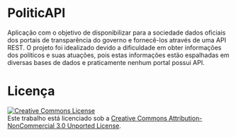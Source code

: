 # PoliticAPI

Aplicação com o objetivo de disponibilizar para a sociedade dados oficiais dos portais de transparência do governo e fornecê-los através de uma API REST. O projeto foi idealizado devido a dificuldade em obter informações dos políticos e suas atuações, pois estas informações estão espalhadas em diversas bases de dados e praticamente nenhum portal possui API.

# Licença

<a rel="license" href="http://creativecommons.org/licenses/by-nc/3.0/">![Creative Commons License](http://i.creativecommons.org/l/by-nc/3.0/88x31.png)</a><br />
Este trabalho está licenciado sob a [Creative Commons Attribution-NonCommercial 3.0 Unported License](http://creativecommons.org/licenses/by-nc/3.0/).
